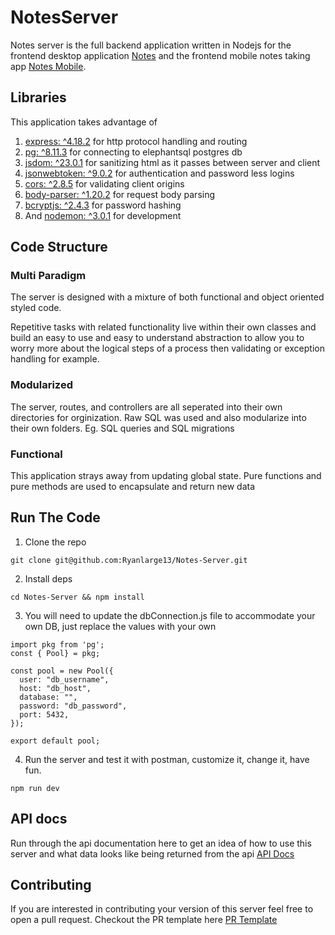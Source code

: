 # NotesServer

Notes server is the full backend application written in Nodejs for the frontend desktop application [Notes](https://github.com/RyanLarge13/Notes) and the frontend mobile notes taking app [Notes Mobile](https://github.com/RyanLarge13/Notes-Native).

## Libraries

This application takes advantage of

1. [express: ^4.18.2](https://www.npmjs.com/package/express) for http protocol handling and routing
2. [pg: ^8.11.3](https://www.npmjs.com/package/pg) for connecting to elephantsql postgres db
3. [jsdom: ^23.0.1](https://www.npmjs.com/package/jsdom) for sanitizing html as it passes between server and client
4. [jsonwebtoken: ^9.0.2](https://www.npmjs.com/package/jsonwebtoken) for authentication and password less logins
5. [cors: ^2.8.5](https://www.npmjs.com/package/cors) for validating client origins
6. [body-parser: ^1.20.2](https://www.npmjs.com/package/body-parser) for request body parsing
7. [bcryptjs: ^2.4.3](https://www.npmjs.com/package/bcryptjs) for password hashing
8. And [nodemon: ^3.0.1](https://www.npmjs.com/package/nodemon) for development

## Code Structure

### Multi Paradigm

The server is designed with a mixture of both functional and object oriented styled code.

Repetitive tasks with related functionality live within their own classes and build an easy to use and easy to understand abstraction to allow you to worry more about the logical steps of a process then validating or exception handling for example.

### Modularized

The server, routes, and controllers are all seperated into their own directories for orginization. Raw SQL was used and also modularize into their own folders.
Eg. SQL queries and SQL migrations

### Functional

This application strays away from updating global state. Pure functions and pure methods are used to encapsulate and return new data

## Run The Code

1. Clone the repo

```
git clone git@github.com:Ryanlarge13/Notes-Server.git
```

2. Install deps

```
cd Notes-Server && npm install
```

3. You will need to update the dbConnection.js file to accommodate your own DB, just replace the values with your own

```
import pkg from 'pg';
const { Pool} = pkg;

const pool = new Pool({
  user: "db_username",
  host: "db_host",
  database: "",
  password: "db_password",
  port: 5432,
});

export default pool;
```

4. Run the server and test it with postman, customize it, change it, have fun.

```
npm run dev
```

## API docs

Run through the api documentation here to get an idea of how to use this server and what data looks like being returned from the api
[API Docs](./API_DOCS.md)

## Contributing

If you are interested in contributing your version of this server feel free to open a pull request. Checkout the PR template here [PR Template](./PULL_REQUEST_TEMPLATE.md)
